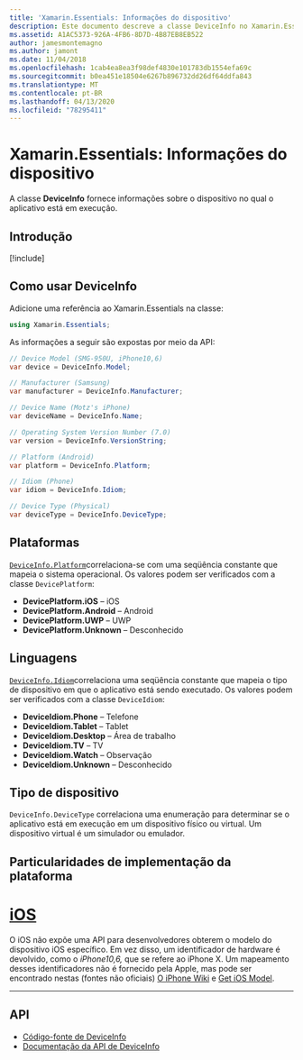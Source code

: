 ```yaml
---
title: 'Xamarin.Essentials: Informações do dispositivo'
description: Este documento descreve a classe DeviceInfo no Xamarin.Essentials, que fornece informações sobre o dispositivo no qual o aplicativo está em execução.
ms.assetid: A1AC5373-926A-4FB6-8D7D-4B87EB8EB522
author: jamesmontemagno
ms.author: jamont
ms.date: 11/04/2018
ms.openlocfilehash: 1cab4ea8ea3f98def4830e101783db1554efa69c
ms.sourcegitcommit: b0ea451e18504e6267b896732dd26df64ddfa843
ms.translationtype: MT
ms.contentlocale: pt-BR
ms.lasthandoff: 04/13/2020
ms.locfileid: "78295411"
---
```

# <a name="xamarinessentials-device-information"></a>Xamarin.Essentials: Informações do dispositivo

A classe **DeviceInfo** fornece informações sobre o dispositivo no qual o aplicativo está em execução.

## <a name="get-started"></a>Introdução

[!include[](~/essentials/includes/get-started.md)]

## <a name="using-deviceinfo"></a>Como usar DeviceInfo

Adicione uma referência ao Xamarin.Essentials na classe:

```csharp
using Xamarin.Essentials;
```

As informações a seguir são expostas por meio da API:

```csharp
// Device Model (SMG-950U, iPhone10,6)
var device = DeviceInfo.Model;

// Manufacturer (Samsung)
var manufacturer = DeviceInfo.Manufacturer;

// Device Name (Motz's iPhone)
var deviceName = DeviceInfo.Name;

// Operating System Version Number (7.0)
var version = DeviceInfo.VersionString;

// Platform (Android)
var platform = DeviceInfo.Platform;

// Idiom (Phone)
var idiom = DeviceInfo.Idiom;

// Device Type (Physical)
var deviceType = DeviceInfo.DeviceType;
```

## <a name="platforms"></a>Plataformas

[`DeviceInfo.Platform`](xref:Xamarin.Essentials.DeviceInfo.Platform)correlaciona-se com uma seqüência constante que mapeia o sistema operacional. Os valores podem ser verificados com a classe `DevicePlatform`:

- **DevicePlatform.iOS** – iOS
- **DevicePlatform.Android** – Android
- **DevicePlatform.UWP** – UWP
- **DevicePlatform.Unknown** – Desconhecido

## <a name="idioms"></a>Linguagens

[`DeviceInfo.Idiom`](xref:Xamarin.Essentials.DeviceInfo.Idiom)correlaciona uma seqüência constante que mapeia o tipo de dispositivo em que o aplicativo está sendo executado. Os valores podem ser verificados com a classe `DeviceIdiom`:

- **DeviceIdiom.Phone** – Telefone
- **DeviceIdiom.Tablet** – Tablet
- **DeviceIdiom.Desktop** – Área de trabalho
- **DeviceIdiom.TV** – TV
- **DeviceIdiom.Watch** – Observação
- **DeviceIdiom.Unknown** – Desconhecido

## <a name="device-type"></a>Tipo de dispositivo

`DeviceInfo.DeviceType` correlaciona uma enumeração para determinar se o aplicativo está em execução em um dispositivo físico ou virtual. Um dispositivo virtual é um simulador ou emulador.

## <a name="platform-implementation-specifics"></a>Particularidades de implementação da plataforma

# <a name="ios"></a>[iOS](#tab/ios)

O iOS não expõe uma API para desenvolvedores obterem o modelo do dispositivo iOS específico. Em vez disso, um identificador de hardware é devolvido, como o _iPhone10,6,_ que se refere ao iPhone X. Um mapeamento desses identificadores não é fornecido pela Apple, mas pode ser encontrado nestas (fontes não oficiais) [O iPhone Wiki](https://www.theiphonewiki.com/wiki/Models) e [Get iOS Model](https://github.com/dannycabrera/Get-iOS-Model).

--------------

## <a name="api"></a>API

- [Código-fonte de DeviceInfo](https://github.com/xamarin/Essentials/tree/master/Xamarin.Essentials/DeviceInfo)
- [Documentação da API de DeviceInfo](xref:Xamarin.Essentials.DeviceInfo)
